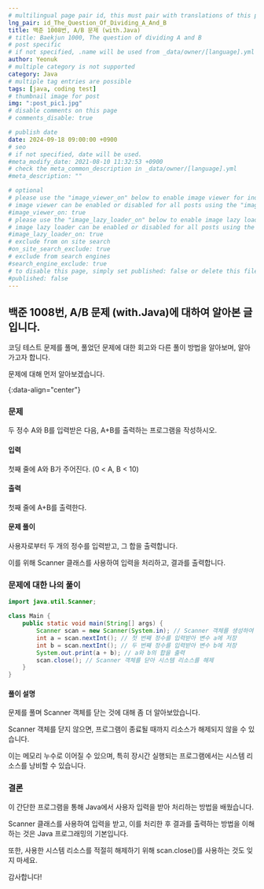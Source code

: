 ```yaml
---
# multilingual page pair id, this must pair with translations of this page. (This name must be unique)
lng_pair: id_The_Question_Of_Dividing_A_And_B
title: 백준 1008번, A/B 문제 (with.Java)
# title: Baekjun 1000, The question of dividing A and B
# post specific
# if not specified, .name will be used from _data/owner/[language].yml
author: Yeonuk
# multiple category is not supported
category: Java
# multiple tag entries are possible
tags: [java, coding test]
# thumbnail image for post
img: ":post_pic1.jpg"
# disable comments on this page
# comments_disable: true

# publish date
date: 2024-09-18 09:00:00 +0900
# seo
# if not specified, date will be used.
#meta_modify_date: 2021-08-10 11:32:53 +0900
# check the meta_common_description in _data/owner/[language].yml
#meta_description: ""

# optional
# please use the "image_viewer_on" below to enable image viewer for individual pages or posts (_posts/ or [language]/_posts folders).
# image viewer can be enabled or disabled for all posts using the "image_viewer_posts: true" setting in _data/conf/main.yml.
#image_viewer_on: true
# please use the "image_lazy_loader_on" below to enable image lazy loader for individual pages or posts (_posts/ or [language]/_posts folders).
# image lazy loader can be enabled or disabled for all posts using the "image_lazy_loader_posts: true" setting in _data/conf/main.yml.
#image_lazy_loader_on: true
# exclude from on site search
#on_site_search_exclude: true
# exclude from search engines
#search_engine_exclude: true
# to disable this page, simply set published: false or delete this file
#published: false
---
```


<!-- outline-start -->

## 백준 1008번, A/B 문제 (with.Java)에 대하여 알아본 글입니다.

코딩 테스트 문제를 풀며, 풀었던 문제에 대한 회고와 다른 풀이 방법을 알아보며, 알아가고자 합니다.

문제에 대해 먼저 알아보겠습니다.

{:data-align="center"}

<!-- outline-end -->

### 문제

두 정수 A와 B를 입력받은 다음, A+B를 출력하는 프로그램을 작성하시오.

#### 입력

첫째 줄에 A와 B가 주어진다. (0 < A, B < 10)

#### 출력

첫째 줄에 A+B를 출력한다.

#### 문제 풀이

사용자로부터 두 개의 정수를 입력받고, 그 합을 출력합니다.

이를 위해 Scanner 클래스를 사용하여 입력을 처리하고, 결과를 출력합니다.

### 문제에 대한 나의 풀이

```java
import java.util.Scanner;

class Main {
    public static void main(String[] args) {
        Scanner scan = new Scanner(System.in); // Scanner 객체를 생성하여 입력을 받음
        int a = scan.nextInt(); // 첫 번째 정수를 입력받아 변수 a에 저장
        int b = scan.nextInt(); // 두 번째 정수를 입력받아 변수 b에 저장
        System.out.print(a + b); // a와 b의 합을 출력
        scan.close(); // Scanner 객체를 닫아 시스템 리소스를 해제
    }
}
```

#### 풀이 설명

문제를 풀며 Scanner 객체를 닫는 것에 대해 좀 더 알아보았습니다.

Scanner 객체를 닫지 않으면, 프로그램이 종료될 때까지 리소스가 해제되지 않을 수 있습니다.

이는 메모리 누수로 이어질 수 있으며, 특히 장시간 실행되는 프로그램에서는 시스템 리소스를 낭비할 수 있습니다.

### 결론

이 간단한 프로그램을 통해 Java에서 사용자 입력을 받아 처리하는 방법을 배웠습니다.

Scanner 클래스를 사용하여 입력을 받고, 이를 처리한 후 결과를 출력하는 방법을 이해하는 것은 Java 프로그래밍의 기본입니다.

또한, 사용한 시스템 리소스를 적절히 해제하기 위해 scan.close()를 사용하는 것도 잊지 마세요.

감사합니다!
